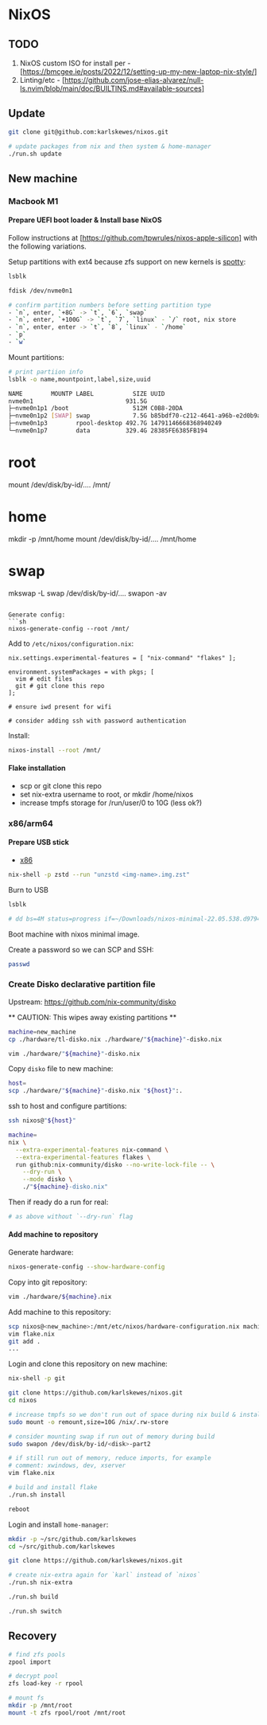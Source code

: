 # NixOS

## TODO

1. NixOS custom ISO for install per - [https://bmcgee.ie/posts/2022/12/setting-up-my-new-laptop-nix-style/]
1. Linting/etc - [https://github.com/jose-elias-alvarez/null-ls.nvim/blob/main/doc/BUILTINS.md#available-sources]

## Update

```sh
git clone git@github.com:karlskewes/nixos.git

# update packages from nix and then system & home-manager
./run.sh update
```

## New machine

### Macbook M1

#### Prepare UEFI boot loader & Install base NixOS

Follow instructions at [https://github.com/tpwrules/nixos-apple-silicon] with the
following variations.

Setup partitions with ext4 because zfs support on new kernels is [spotty](https://github.com/tpwrules/nixos-apple-silicon/issues/111):
```sh
lsblk

fdisk /dev/nvme0n1

# confirm partition numbers before setting partition type
- `n`, enter, `+8G` -> `t`, `6`, `swap`
- `n`, enter, `+100G` -> `t`, `7`, `linux` - `/` root, nix store
- `n`, enter, enter -> `t`, `8`, `linux` - `/home`
- `p`
- `w`
```

Mount partitions:
```sh
# print partiion info
lsblk -o name,mountpoint,label,size,uuid

NAME        MOUNTP LABEL           SIZE UUID
nvme0n1                          931.5G
├─nvme0n1p1 /boot                  512M C0B8-20DA
├─nvme0n1p2 [SWAP] swap            7.5G b85bdf70-c212-4641-a96b-e2d0b9ad9f16
├─nvme0n1p3        rpool-desktop 492.7G 14791146668368940249
└─nvme0n1p7        data          329.4G 28385FE6385FB194
```
# root
mount /dev/disk/by-id/.... /mnt/

# home
mkdir -p /mnt/home
mount /dev/disk/by-id/.... /mnt/home

# swap
mkswap -L swap /dev/disk/by-id/....
swapon -av
```

Generate config:
```sh
nixos-generate-config --root /mnt/
```

Add to `/etc/nixos/configuration.nix`:
```
nix.settings.experimental-features = [ "nix-command" "flakes" ];

environment.systemPackages = with pkgs; [
  vim # edit files
  git # git clone this repo
];

# ensure iwd present for wifi

# consider adding ssh with password authentication
```

Install:
```sh
nixos-install --root /mnt/
```

#### Flake installation

- scp or git clone this repo
- set nix-extra username to root, or mkdir /home/nixos
- increase tmpfs storage for /run/user/0 to 10G (less ok?)


### x86/arm64

#### Prepare USB stick

- [x86](https://nixos.org/download.html)

```sh
nix-shell -p zstd --run "unzstd <img-name>.img.zst"
```

Burn to USB

```sh
lsblk

# dd bs=4M status=progress if=~/Downloads/nixos-minimal-22.05.538.d9794b04bff-x86_64-linux.iso of=
```

Boot machine with nixos minimal image.

Create a password so we can SCP and SSH:

```sh
passwd
```

### Create Disko declarative partition file

Upstream: https://github.com/nix-community/disko

** CAUTION: This wipes away existing partitions **

```sh
machine=new_machine
cp ./hardware/tl-disko.nix ./hardware/"${machine}"-disko.nix

vim ./hardware/"${machine}"-disko.nix
```

Copy `disko` file to new machine:

```sh
host=
scp ./hardware/"${machine}"-disko.nix "${host}":.

```

ssh to host and configure partitions:

```sh
ssh nixos@"${host}"

machine=
nix \
  --extra-experimental-features nix-command \
  --extra-experimental-features flakes \
  run github:nix-community/disko --no-write-lock-file -- \
    --dry-run \
    --mode disko \
    ./"${machine}-disko.nix"
```

Then if ready do a run for real:

```sh
# as above without `--dry-run` flag
```

#### Add machine to repository

Generate hardware:

```sh
nixos-generate-config --show-hardware-config
```

Copy into git repository:

```sh
vim ./hardware/${machine}.nix
```

Add machine to this repository:

```sh
scp nixos@<new_machine>:/mnt/etc/nixos/hardware-configuration.nix machines/<name>.nix
vim flake.nix
git add .
...
```

Login and clone this repository on new machine:

```sh
nix-shell -p git

git clone https://github.com/karlskewes/nixos.git
cd nixos

# increase tmpfs so we don't run out of space during nix build & install
sudo mount -o remount,size=10G /nix/.rw-store

# consider mounting swap if run out of memory during build
sudo swapon /dev/disk/by-id/<disk>-part2

# if still run out of memory, reduce imports, for example
# comment: xwindows, dev, xserver
vim flake.nix

# build and install flake
./run.sh install

reboot
```

Login and install `home-manager`:

```sh
mkdir -p ~/src/github.com/karlskewes
cd ~/src/github.com/karlskewes

git clone https://github.com/karlskewes/nixos.git

# create nix-extra again for `karl` instead of `nixos`
./run.sh nix-extra

./run.sh build

./run.sh switch
```

## Recovery

```sh
# find zfs pools
zpool import

# decrypt pool
zfs load-key -r rpool

# mount fs
mkdir -p /mnt/root
mount -t zfs rpool/root /mnt/root
```
